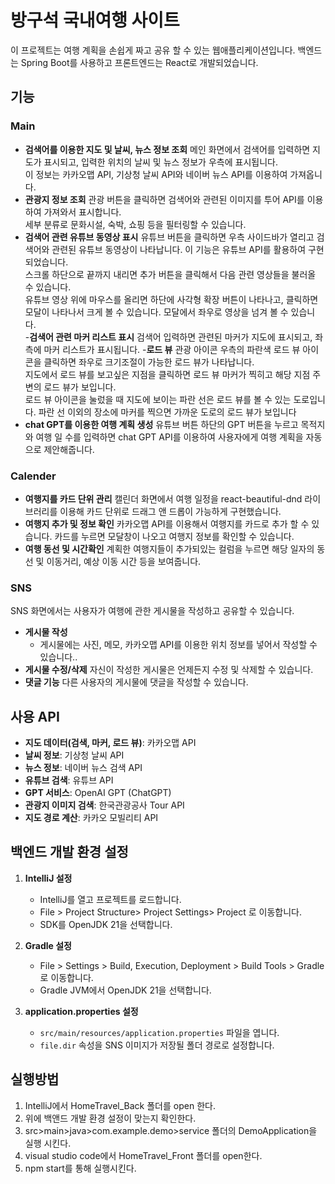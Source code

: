 # 방구석 국내여행 사이트
이 프로젝트는 여행 계획을 손쉽게 짜고 공유 할 수 있는 웹애플리케이션입니다. 백엔드는 Spring Boot를 사용하고 프론트엔드는 React로 개발되었습니다.

## 기능
### Main
- **검색어를 이용한 지도 및 날씨, 뉴스 정보 조회**
  메인 화면에서 검색어를 입력하면 지도가 표시되고, 입력한 위치의 날씨 및 뉴스 정보가 우측에 표시됩니다.    
  이 정보는 카카오맵 API, 기상청 날씨 API와 네이버 뉴스 API를 이용하여 가져옵니다.  
- **관광지 정보 조회**
  관광 버튼을 클릭하면 검색어와 관련된 이미지를 투어 API를 이용하여 가져와서 표시합니다.  
  세부 분류로 문화시설, 숙박, 쇼핑 등을 필터링할 수 있습니다.  
- **검색어 관련 유튜브 동영상 표시**
  유튜브 버튼을 클릭하면 우측 사이드바가 열리고 검색어와 관련된 유튜브 동영상이 나타납니다. 이 기능은 유튜브 API를 활용하여 구현되었습니다.  
  스크롤 하단으로 끝까지 내리면 추가 버튼을 클릭해서 다음 관련 영상들을 불러올 수 있습니다.  
  유튜브 영상 위에 마우스를 올리면 하단에 사각형 확장 버튼이 나타나고, 클릭하면 모달이 나타나서 크게 볼 수 있습니다. 모달에서 좌우로 영상을 넘겨 볼 수 있습니다.  
-**검색어 관련 마커 리스트 표시**
  검색어 입력하면 관련된 마커가 지도에 표시되고, 좌측에 마커 리스트가 표시됩니다.
-**로드 뷰**
  관광 아이콘 우측의 파란색 로드 뷰 아이콘을 클릭하면 좌우로 크기조절이 가능한 로드 뷰가 나타납니다.  
  지도에서 로드 뷰를 보고싶은 지점을 클릭하면 로드 뷰 마커가 찍히고 해당 지점 주변의 로드 뷰가 보입니다.  
  로드 뷰 아이콘을 눌렀을 때 지도에 보이는 파란 선은 로드 뷰를 볼 수 있는 도로입니다. 파란 선 이외의 장소에 마커를 찍으면 가까운 도로의 로드 뷰가 보입니다  
- **chat GPT를 이용한 여행 계획 생성**
  유튜브 버튼 하단의 GPT 버튼을 누르고 목적지와 여행 일 수를 입력하면 chat GPT API를 이용하여 사용자에게 여행 계획을 자동으로 제안해줍니다. 
### Calender
- **여행지를 카드 단위 관리**
  캘린더 화면에서 여행 일정을 react-beautiful-dnd 라이브러리를 이용해 카드 단위로 드래그 앤 드롭이 가능하게 구현했습니다.
- **여행지 추가 및 정보 확인**
  카카오맵 API를 이용해서 여행지를 카드로 추가 할 수 있습니다. 카드를 누르면 모달창이 나오고 여행지 정보를 확인할 수 있습니다.
- **여행 동선 및 시간확인**
  계획한 여행지들이 추가되있는 컬럼을 누르면 해당 일자의 동선 및 이동거리, 예상 이동 시간 등을 보여줍니다. 
### SNS
  SNS 화면에서는 사용자가 여행에 관한 게시물을 작성하고 공유할 수 있습니다.
- **게시물 작성**
  - 게시물에는 사진, 메모, 카카오맵 API를 이용한 위치 정보를 넣어서 작성할 수 있습니다..
- **게시물 수정/삭제**
  자신이 작성한 게시물은 언제든지 수정 및 삭제할 수 있습니다.
- **댓글 기능**
  다른 사용자의 게시물에 댓글을 작성할 수 있습니다.

## 사용 API
- **지도 데이터(검색, 마커, 로드 뷰)**: 카카오맵 API
- **날씨 정보**: 기상청 날씨 API
- **뉴스 정보**: 네이버 뉴스 검색 API
- **유튜브 검색**: 유튜브 API
- **GPT 서비스**: OpenAI GPT (ChatGPT)
- **관광지 이미지 검색**: 한국관광공사 Tour API
- **지도 경로 계산**: 카카오 모빌리티 API

## 백엔드 개발 환경 설정
1. **IntelliJ 설정**
   - IntelliJ를 열고 프로젝트를 로드합니다.
   - File > Project Structure> Project Settings> Project 로 이동합니다.
   - SDK를 OpenJDK 21을 선택합니다.
    
2. **Gradle 설정**
   - File > Settings > Build, Execution, Deployment > Build Tools > Gradle로 이동합니다.
   - Gradle JVM에서 OpenJDK 21을 선택합니다.

3. **application.properties 설정**
   - `src/main/resources/application.properties` 파일을 엽니다.
   - `file.dir` 속성을 SNS 이미지가 저장될 폴더 경로로 설정합니다.

## 실행방법 
1. IntelliJ에서 HomeTravel_Back 폴더를 open 한다.
2. 위에 백앤드 개발 환경 설정이 맞는지 확인한다.
3. src>main>java>com.example.demo>service 폴더의 DemoApplication을 실행 시킨다.
4. visual studio code에서 HomeTravel_Front 폴더를 open한다.
5. npm start를 통해 실행시킨다.

